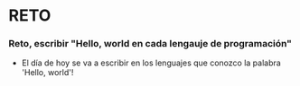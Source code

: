 # RETO

### Reto, escribir "Hello, world en cada lengauje de programación"

 - El día de hoy se va a escribir en los lenguajes que conozco la palabra 'Hello, world'!